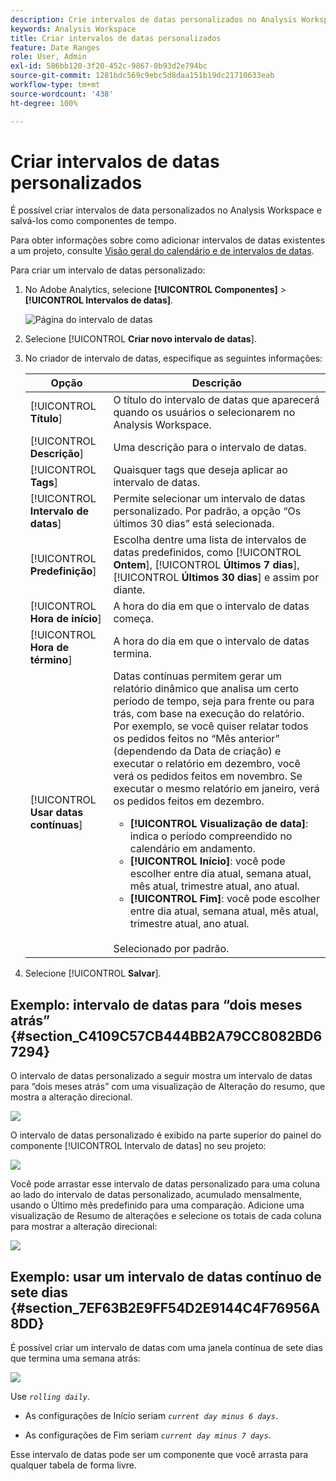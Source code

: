 ```yaml
---
description: Crie intervalos de datas personalizados no Analysis Workspace e salve-os como Componentes de tempo.
keywords: Analysis Workspace
title: Criar intervalos de datas personalizados
feature: Date Ranges
role: User, Admin
exl-id: 586bb120-3f20-452c-9867-0b93d2e794bc
source-git-commit: 1281bdc569c9ebc5d8daa151b19dc21710633eab
workflow-type: tm+mt
source-wordcount: '438'
ht-degree: 100%

---
```


# Criar intervalos de datas personalizados

É possível criar intervalos de data personalizados no Analysis Workspace e salvá-los como componentes de tempo.

Para obter informações sobre como adicionar intervalos de datas existentes a um projeto, consulte [Visão geral do calendário e de intervalos de datas](/help/analyze/analysis-workspace/components/calendar-date-ranges/calendar.md).

Para criar um intervalo de datas personalizado:

1. No Adobe Analytics, selecione **[!UICONTROL Componentes]** > **[!UICONTROL Intervalos de datas]**.

   ![Página do intervalo de datas](assets/date-ranges.png)

1. Selecione [!UICONTROL **Criar novo intervalo de datas**].

1. No criador de intervalo de datas, especifique as seguintes informações:

   | Opção | Descrição |
   |---------|----------|
   | [!UICONTROL **Título**] | O título do intervalo de datas que aparecerá quando os usuários o selecionarem no Analysis Workspace. |
   | [!UICONTROL **Descrição**] | Uma descrição para o intervalo de datas. |
   | [!UICONTROL **Tags**] | Quaisquer tags que deseja aplicar ao intervalo de datas. |
   | [!UICONTROL **Intervalo de datas**] | Permite selecionar um intervalo de datas personalizado. Por padrão, a opção “Os últimos 30 dias” está selecionada. |
   | [!UICONTROL **Predefinição**] | Escolha dentre uma lista de intervalos de datas predefinidos, como [!UICONTROL **Ontem**], [!UICONTROL **Últimos 7 dias**], [!UICONTROL **Últimos 30 dias**] e assim por diante. |
   | [!UICONTROL **Hora de início**] | A hora do dia em que o intervalo de datas começa. |
   | [!UICONTROL **Hora de término**] | A hora do dia em que o intervalo de datas termina. |
   | [!UICONTROL **Usar datas contínuas**] | Datas contínuas permitem gerar um relatório dinâmico que analisa um certo período de tempo, seja para frente ou para trás, com base na execução do relatório. Por exemplo, se você quiser relatar todos os pedidos feitos no “Mês anterior” (dependendo da Data de criação) e executar o relatório em dezembro, você verá os pedidos feitos em novembro. Se executar o mesmo relatório em janeiro, verá os pedidos feitos em dezembro.<ul><li>**[!UICONTROL Visualização de data]**: indica o período compreendido no calendário em andamento.</li><li>**[!UICONTROL Início]**: você pode escolher entre dia atual, semana atual, mês atual, trimestre atual, ano atual.</li><li>**[!UICONTROL Fim]**: você pode escolher entre dia atual, semana atual, mês atual, trimestre atual, ano atual.</li></ul><br>Selecionado por padrão. |

1. Selecione [!UICONTROL **Salvar**].

## Exemplo: intervalo de datas para “dois meses atrás”  {#section_C4109C57CB444BB2A79CC8082BD67294}

O intervalo de datas personalizado a seguir mostra um intervalo de datas para “dois meses atrás” com uma visualização de Alteração do resumo, que mostra a alteração direcional.

![](assets/date-range-two-months-ago.png)

O intervalo de datas personalizado é exibido na parte superior do painel do componente [!UICONTROL Intervalo de datas] no seu projeto:

![](assets/date-range-panel-two-months-ago.png)

Você pode arrastar esse intervalo de datas personalizado para uma coluna ao lado do intervalo de datas personalizado, acumulado mensalmente, usando o Último mês predefinido para uma comparação. Adicione uma visualização de Resumo de alterações e selecione os totais de cada coluna para mostrar a alteração direcional:

![](assets/date-range-two-months-table.png)

## Exemplo: usar um intervalo de datas contínuo de sete dias {#section_7EF63B2E9FF54D2E9144C4F76956A8DD}

É possível criar um intervalo de datas com uma janela contínua de sete dias que termina uma semana atrás:

![](assets/create_date_range.png)

Use *`rolling daily`*.

* As configurações de Início seriam *`current day minus 6 days`*.

* As configurações de Fim seriam *`current day minus 7 days`*.

Esse intervalo de datas pode ser um componente que você arrasta para qualquer tabela de forma livre.

